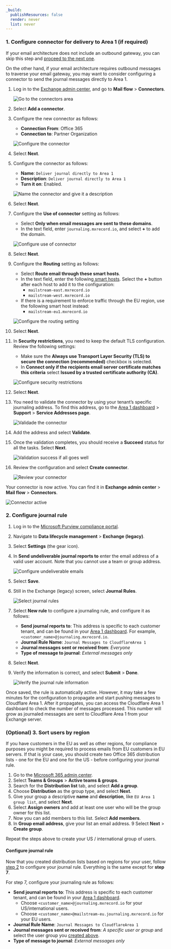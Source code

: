 ```yaml
---
_build:
  publishResources: false
  render: never
  list: never
---
```


### 1. Configure connector for delivery to Area 1 (if required)

If your email architecture does not include an outbound gateway, you can skip this step and [proceed to the next one](#2-configure-journal-rule).

On the other hand, if your email architecture requires outbound messages to traverse your email gateway, you may want to consider configuring a connector to send the journal messages directly to Area 1.

1. Log in to the [Exchange admin center](https://admin.exchange.microsoft.com), and go to **Mail flow** > **Connectors**.

    ![Go to the connectors area](/email-security/static/deployment/api-setup/journaling/step1-connector.png)

2. Select **Add a connector**. 

3. Configure the new connector as follows:
    * **Connection From**: Office 365
    * **Connection to**: Partner Organization

    ![Configure the connector](/email-security/static/deployment/api-setup/journaling/step3-configure-connector.png)

4. Select **Next**.

5. Configure the connector as follows:
    * **Name**: `Deliver journal directly to Area 1`
    * **Description**: `Deliver journal directly to Area 1`
    * **Turn it on**: Enabled.

    ![Name the connector and give it a description](/email-security/static/deployment/api-setup/journaling/step5-name-connector.png)

6. Select **Next**.

7. Configure the **Use of connector** setting as follows:
    * Select **Only when email messages are sent to these domains**.
    * In the text field, enter `journaling.mxrecord.io`, and select **+** to add the domain.

    ![Configure use of connector](/email-security/static/deployment/api-setup/journaling/step7-use-of-connector.png)

8. Select **Next**.

9. Configure the **Routing** setting as follows:
    * Select **Route email through these smart hosts**.
    * In the text field, enter the following[ smart hosts](https://en.wikipedia.org/wiki/Smart_host). Select the **+** button after each host to add it to the configuration:
        * `mailstream-east.mxrecord.io`
        * `mailstream-west.mxrecord.io`
    * If there is a requirement to enforce traffic through the EU region, use the following smart host instead:
        * `mailstream-eu1.mxrecord.io`

    ![Configure the routing setting](/email-security/static/deployment/api-setup/journaling/step9-routing.png)

10. Select **Next**.

11. In **Security restrictions**, you need to keep the default TLS configuration. Review the following settings:
    * Make sure the **Always use Transport Layer Security (TLS) to secure the connection (recommended)** checkbox is selected.
    * In **Connect only if the recipients email server certificate matches this criteria** select **Issued by a trusted certificate authority (CA)**.

    ![Configure security restrictions](/email-security/static/deployment/api-setup/journaling/step11-security.png)

12. Select **Next**.

13. You need to validate the connector by using your tenant’s specific journaling address. To find this address, go to the [Area 1 dashboard](https://horizon.area1security.com/support/service-addresses) > **Support** > **Service Addresses page**. 

    ![Validade the connector](/email-security/static/deployment/api-setup/journaling/step13-validate-email.png)

14. Add the address and select **Validate**.

15. Once the validation completes, you should receive a **Succeed** status for all the tasks. Select **Next**.

    ![Validation success if all goes well](/email-security/static/deployment/api-setup/journaling/step15-validation-success.png)

16. Review the configuration and select **Create connector**.

    ![Review your connector](/email-security/static/deployment/api-setup/journaling/step16-review-connector.png)

Your connector is now active. You can find it in **Exchange admin center** > **Mail flow** > **Connectors**.

![Connector active](/email-security/static/deployment/api-setup/journaling/connector-active.png)

### 2. Configure journal rule

1. Log in to the [Microsoft Purview compliance portal](https://compliance.microsoft.com/homepage).

2. Navigate to **Data lifecycle management** > **Exchange (legacy)**.

3. Select **Settings** (the gear icon).

4. In **Send undeliverable journal reports to** enter the email address of a valid user account. Note that you cannot use a team or group address.

    ![Configure undeliverable emails](/email-security/static/deployment/api-setup/journaling/step4-undeliverable.png)

5. Select **Save**. 

6. Still in the Exchange (legacy) screen, select **Journal Rules**.

    ![Select journal rules](/email-security/static/deployment/api-setup/journaling/step6-journal-rules.png)

7. Select **New rule** to configure a journaling rule, and configure it as follows:

    * **Send journal reports to**: This address is specific to each customer tenant, and can be found in your [Area 1 dashboard](https://horizon.area1security.com/support/service-addresses). For example, `<customer_name>@journaling.mxrecord.io`.
    * **Journal Rule Name**: `Journal Messages to CloudflareArea 1`
    * **Journal messages sent or received from**: _Everyone_
    * **Type of message to journal**: _External messages only_

8. Select **Next**.

9. Verify the information is correct, and select **Submit** > **Done**. 

    ![Verify the journal rule information](/email-security/static/deployment/api-setup/journaling/step9-verify-journal-rules.png)

Once saved, the rule is automatically active. However, it may take a few minutes for the configuration to propagate and start pushing messages to Cloudflare Area 1. After it propagates, you can access the Cloudflare Area 1 dashboard to check the number of messages processed. This number will grow as journaled messages are sent to Cloudflare Area 1 from your Exchange server.

### (Optional) 3. Sort users by region

If you have customers in the EU as well as other regions, for compliance purposes you might be required to process emails from EU customers in EU servers. If that is your case, you should create two Office 365 distribution lists - one for the EU and one for the US - before configuring your journal rule. 

1. Go to the [Microsoft 365 admin center](admin.microsoft.com).
2. Select **Teams & Groups** > **Active teams & groups**.
3. Search for the **Distribution list** tab, and select **Add a group**.
4. Choose **Distribution** as the group type, and select **Next**.
5. Give your group a descriptive **name** and **description**, like `EU Area 1 group list`, and select **Next**.
6. Select **Assign owners** and add at least one user who will be the group owner for this list.
7. Now you can add members to this list. Select **Add members**.
8. In **Group email address**, give your list an email address.
9 Select **Next** > **Create group**.

Repeat the steps above to create your US / international group of users.

#### Configure journal rule

Now that you created distribution lists based on regions for your user, follow [step 2](#2-configure-journal-rule) to configure your journal rule. Everything is the same except for **step 7**.

For step 7, configure your journaling rule as follows:

- **Send journal reports to**: This address is specific to each customer tenant, and can be found in your [Area 1 dashboard](https://horizon.area1security.com/support/service-addresses). 
    - Choose `<customer_name>@journaling.mxrecord.io` for your US/international users. 
    - Choose `<customer_name>@mailstream-eu.journaling.mxrecord.io` for your EU users.
- **Journal Rule Name**: `Journal Messages to CloudflareArea 1`
- **Journal messages sent or received from**: _A specific user or group_ and select the user group you [created above](#optional-3-sort-users-by-region).
- **Type of message to journal**: _External messages only_